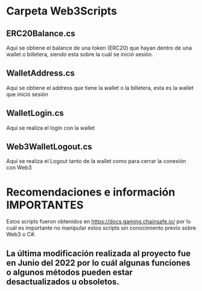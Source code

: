 # Carpeta Web3Scripts

## ERC20Balance.cs

Aquí se obtiene el balance de una token (ERC20) que hayan dentro de una wallet o billetera, siendo esta sobre la cuál se inició sesión.

## WalletAddress.cs

Aquí se obtiene el address que tiene la wallet o la billetera, esta es la wallet que inició sesión

## WalletLogin.cs

Aquí se realiza el login con la wallet

## Web3WalletLogout.cs

Aquí se realiza el Logout tanto de la wallet como para cerrar la conexión con Web3

# Recomendaciones e información IMPORTANTES

Estos scripts fueron obtenidos en https://docs.gaming.chainsafe.io/ por lo cuál es importante no manipular estos scripts sin conocimiento previo sobre Web3 o C#.

## La última modificación realizada al proyecto fue en Junio del 2022 por lo cuál algunas funciones o algunos métodos pueden estar desactualizados u obsoletos.
